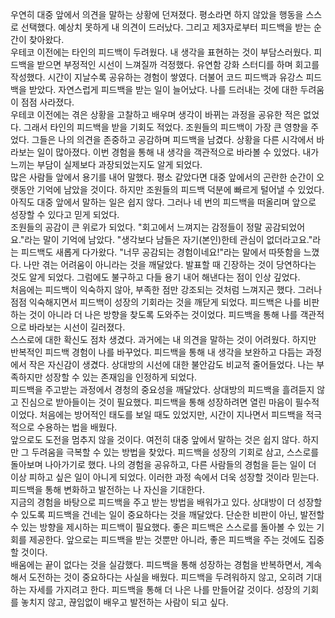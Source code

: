 우연히 대중 앞에서 의견을 말하는 상황에 던져졌다. 평소라면 하지 않았을 행동을 스스로 선택했다. 예상치 못하게 내 의견이 드러났다. 그리고 제3자로부터 피드백을 받는 순간이 찾아왔다.<br>
우테코 이전에는 타인의 피드백이 두려웠다. 내 생각을 표현하는 것이 부담스러웠다. 피드백을 받으면 부정적인 시선이 느껴질까 걱정했다. 유연함 강화 스터디를 하며 회고를 작성했다. 시간이 지날수록 공유하는 경험이 쌓였다. 더불어 코드 피드백과 유강스 피드백을 받았다. 자연스럽게 피드백을 받는 일이 늘어났다. 나를 드러내는 것에 대한 두려움이 점점 사라졌다.<br>
우테코 이전에는 겪은 상황을 고찰하고 배우며 생각이 바뀌는 과정을 공유한 적은 없었다. 그래서 타인의 피드백을 받을 기회도 적었다. 조원들의 피드백이 가장 큰 영향을 주었다. 그들은 나의 의견을 존중하고 공감하며 피드백을 남겼다. 상황을 다른 시각에서 바라보는 일이 많아졌다. 이번 경험을 통해 내 생각을 객관적으로 바라볼 수 있었다. 내가 느끼는 부담이 실제보다 과장되었는지도 알게 되었다.<br>
많은 사람들 앞에서 용기를 내어 말했다. 평소 같았다면 대중 앞에서의 곤란한 순간이 오랫동안 기억에 남았을 것이다. 하지만 조원들의 피드백 덕분에 빠르게 털어낼 수 있었다. 아직도 대중 앞에서 말하는 일은 쉽지 않다. 그러나 네 번의 피드백을 떠올리며 앞으로 성장할 수 있다고 믿게 되었다.<br>
조원들의 공감이 큰 위로가 되었다. "회고에서 느껴지는 감정들이 정말 공감되었어요."라는 말이 기억에 남았다. "생각보다 남들은 자기(본인)한테 관심이 없더라고요."라는 피드백도 새롭게 다가왔다. "너무 공감되는 경험이네요!"라는 말에서 따뜻함을 느꼈다. 나만 겪는 어려움이 아니라는 것을 깨달았다. 발표할 때 긴장하는 것이 당연하다는 것도 알게 되었다. 그럼에도 불구하고 다들 용기 내어 해낸다는 점이 인상 깊었다.<br>
처음에는 피드백이 익숙하지 않아, 부족한 점만 강조되는 것처럼 느껴지곤 했다. 그러나 점점 익숙해지면서 피드백이 성장의 기회라는 것을 깨닫게 되었다. 피드백은 나를 비판하는 것이 아니라 더 나은 방향을 찾도록 도와주는 것이었다. 피드백을 통해 나를 객관적으로 바라보는 시선이 길러졌다.<br>
스스로에 대한 확신도 점차 생겼다. 과거에는 내 의견을 말하는 것이 어려웠다. 하지만 반복적인 피드백 경험이 나를 바꾸었다. 피드백을 통해 내 생각을 보완하고 다듬는 과정에서 작은 자신감이 생겼다. 상대방의 시선에 대한 불안감도 비교적 줄어들었다. 나는 부족하지만 성장할 수 있는 존재임을 인정하게 되었다.<br>
피드백을 주고받는 과정에서 경청의 중요성을 깨달았다. 상대방의 피드백을 흘려듣지 않고 진심으로 받아들이는 것이 필요했다. 피드백을 통해 성장하려면 열린 마음이 필수적이었다. 처음에는 방어적인 태도를 보일 때도 있었지만, 시간이 지나면서 피드백을 적극적으로 수용하는 법을 배웠다.<br>
앞으로도 도전을 멈추지 않을 것이다. 여전히 대중 앞에서 말하는 것은 쉽지 않다. 하지만 그 두려움을 극복할 수 있는 방법을 찾았다. 피드백을 성장의 기회로 삼고, 스스로를 돌아보며 나아가기로 했다. 나의 경험을 공유하고, 다른 사람들의 경험을 듣는 일이 더 이상 피하고 싶은 일이 아니게 되었다. 이러한 과정 속에서 더욱 성장할 것이라 믿는다. 피드백을 통해 변화하고 발전하는 나 자신을 기대한다.<br>
지금의 경험을 바탕으로 피드백을 주고 받는 방법을 배워가고 있다. 상대방이 더 성장할 수 있도록 피드백을 건네는 일이 중요하다는 것을 깨달았다. 단순한 비판이 아닌, 발전할 수 있는 방향을 제시하는 피드백이 필요했다. 좋은 피드백은 스스로를 돌아볼 수 있는 기회를 제공한다. 앞으로는 피드백을 받는 것뿐만 아니라, 좋은 피드백을 주는 것에도 집중할 것이다.<br>
배움에는 끝이 없다는 것을 실감했다. 피드백을 통해 성장하는 경험을 반복하면서, 계속해서 도전하는 것이 중요하다는 사실을 배웠다. 피드백을 두려워하지 않고, 오히려 기대하는 자세를 가지려고 한다. 피드백을 통해 더 나은 나를 만들어갈 것이다. 성장의 기회를 놓치지 않고, 끊임없이 배우고 발전하는 사람이 되고 싶다.<br>
